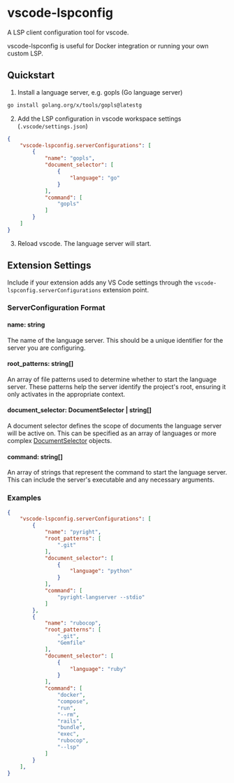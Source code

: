 # vscode-lspconfig

A LSP client configuration tool for vscode.

vscode-lspconfig is useful for Docker integration or running your own custom LSP.

## Quickstart

1. Install a language server, e.g. gopls (Go language server)

```bash
go install golang.org/x/tools/gopls@latestg 
```

2. Add the LSP configuration in vscode workspace settings (`.vscode/settings.json`)

```json
{
    "vscode-lspconfig.serverConfigurations": [
        {
            "name": "gopls",
            "document_selector": [
                {
                    "language": "go"
                }
            ],
            "command": [
                "gopls"
            ]
        }
    ]
}
```


3. Reload vscode. The language server will start.

## Extension Settings

Include if your extension adds any VS Code settings through the `vscode-lspconfig.serverConfigurations` extension point.

### ServerConfiguration Format
#### name: string
The name of the language server. This should be a unique identifier for the server you are configuring.
#### root_patterns: string[]
An array of file patterns used to determine whether to start the language server. These patterns help the server identify the project's root, ensuring it only activates in the appropriate context.
#### document_selector: DocumentSelector | string[]
A document selector defines the scope of documents the language server will be active on. This can be specified as an array of languages or more complex [DocumentSelector](https://code.visualstudio.com/api/references/document-selector) objects.
#### command: string[]
An array of strings that represent the command to start the language server. This can include the server's executable and any necessary arguments. 

### Examples
```json
{
    "vscode-lspconfig.serverConfigurations": [
        {
            "name": "pyright",
            "root_patterns": [
                ".git"
            ],
            "document_selector": [
                {
                    "language": "python"
                }
            ],
            "command": [
                "pyright-langserver --stdio"
            ]
        },
        {
            "name": "rubocop",
            "root_patterns": [
                ".git",
                "Gemfile"
            ],
            "document_selector": [
                {
                    "language": "ruby"
                }
            ],
            "command": [
                "docker",
                "compose",
                "run",
                "--rm",
                "rails",
                "bundle",
                "exec",
                "rubocop",
                "--lsp"
            ]
        }
    ],
}
```
